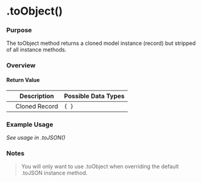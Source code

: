 # .toObject()

### Purpose
The toObject method returns a cloned model instance (record) but stripped of all instance methods.

### Overview

#### Return Value

|   |     Description     | Possible Data Types |
|---|---------------------|---------------------|
|   |   Cloned Record     |        `{ }`        |

### Example Usage
_See usage in .toJSON()_


### Notes
> You will only want to use .toObject when overriding the default .toJSON instance method.



<docmeta name="uniqueID" value="toObject330342">
<docmeta name="methodType" value="instance">
<docmeta name="importance" value="undefined">
<docmeta name="displayName" value=".toObject()">

